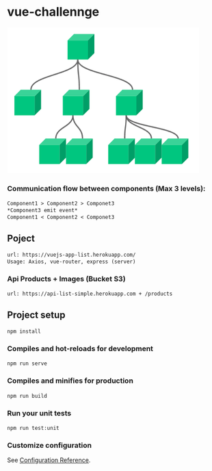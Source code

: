 # vue-challennge

<img src="./public/static/components.png" alt="components"/>

### Communication flow between components (Max 3 levels): 
```
Component1 > Component2 > Componet3
*Component3 emit event*
Component1 < Component2 < Componet3
```

## Poject
```
url: https://vuejs-app-list.herokuapp.com/
Usage: Axios, vue-router, express (server)
```
### Api Products + Images (Bucket S3)
```
url: https://api-list-simple.herokuapp.com + /products
```

## Project setup
```
npm install
```

### Compiles and hot-reloads for development
```
npm run serve
```

### Compiles and minifies for production
```
npm run build
```

### Run your unit tests
```
npm run test:unit
```

### Customize configuration
See [Configuration Reference](https://cli.vuejs.org/config/).
